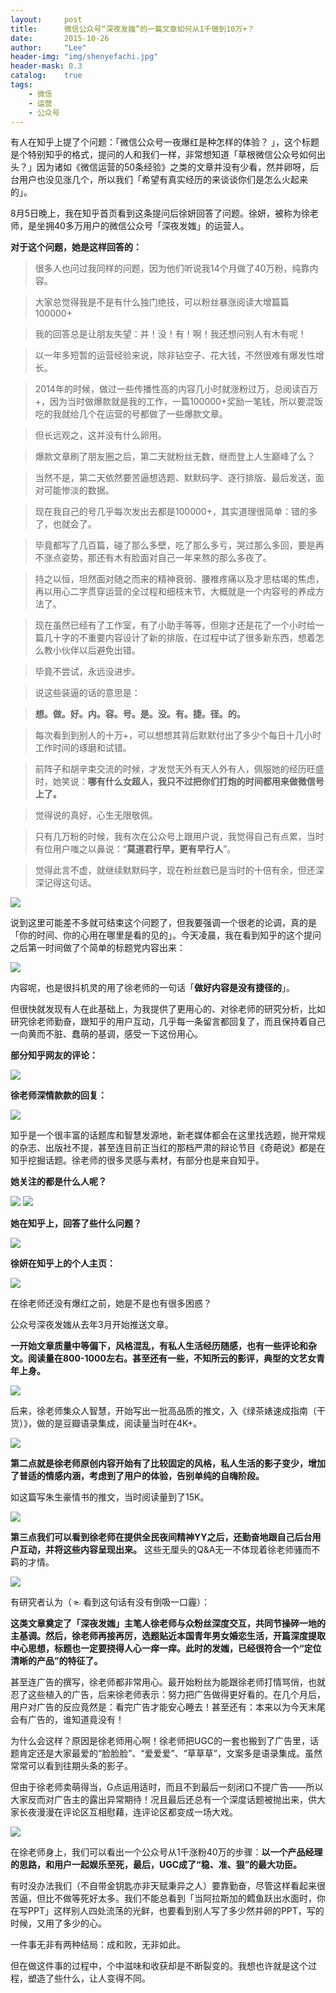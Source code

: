 ```yaml
---
layout:     post
title:      微信公众号“深夜发媸”的一篇文章如何从1千做到10万+？
date:       2015-10-26
author:     "Lee"
header-img: "img/shenyefachi.jpg"
header-mask: 0.3
catalog:    true
tags:
    - 微信
    - 运营
    - 公众号
---
```


有人在知乎上提了个问题：「微信公众号一夜爆红是种怎样的体验？ 」，这个标题是个特别知乎的格式，提问的人和我们一样，非常想知道「草根微信公众号如何出头？」因为诸如《微信运营的50条经验》之类的文章并没有少看，然并卵呀，后台用户也没见涨几个，所以我们「希望有真实经历的来谈谈你们是怎么火起来的」。


8月5日晚上，我在知乎首页看到这条提问后徐妍回答了问题。徐妍，被称为徐老师，是坐拥40多万用户的微信公众号「深夜发媸」的运营人。


**对于这个问题，她是这样回答的：**


> 很多人也问过我同样的问题，因为他们听说我14个月做了40万粉，纯靠内容。

> 大家总觉得我是不是有什么独门绝技，可以粉丝暴涨阅读大增篇篇100000+

> 我的回答总是让朋友失望：并！没！有！啊！我还想问别人有木有呢！

> 以一年多短暂的运营经验来说，除非钻空子、花大钱，不然很难有爆发性增长。

> 2014年的时候，做过一些传播性高的内容几小时就涨粉过万，总阅读百万+，因为当时做爆款就是我的工作，一篇100000+奖励一笔钱，所以要混饭吃的我就给几个在运营的号都做了一些爆款文章。

> 但长远观之，这并没有什么卵用。

> 爆款文章刷了朋友圈之后，第二天就粉丝无数，继而登上人生巅峰了么？

> 当然不是，第二天依然要苦逼想选题、默默码字、逐行排版、最后发送，面对可能惨淡的数据。

> 现在我自己的号几乎每次发出去都是100000+，其实道理很简单：错的多了，也就会了。

> 毕竟都写了几百篇，碰了那么多壁，吃了那么多亏，哭过那么多回，要是再不涨点姿势，那还有木有脸面对自己一年来熬的那么多夜了。

> 持之以恒，坦然面对随之而来的精神衰弱、腰椎疼痛以及才思枯竭的焦虑，再以用心二字贯穿运营的全过程和细枝末节，大概就是一个内容号的养成方法了。

> 现在虽然已经有了工作室，有了小助手等等，但刚才还是花了一个小时给一篇几十字的不重要内容设计了新的排版，在过程中试了很多新东西，想着怎么教小伙伴以后避免出错。

> 毕竟不尝试，永远没进步。

> 说这些装逼的话的意思是：

> **想。做。好。内。容。号。是。没。有。捷。径。的。**

> 每次看到到别人的十万+，可以想想其背后默默付出了多少个每日十几小时工作时间的琢磨和试错。

> 前阵子和胡辛束交流的时候，才发觉天外有天人外有人，佩服她的经历旺盛时，她笑说：**哪有什么女超人，我只不过把你们打炮的时间都用来做微信号上了。**

> 觉得说的真好，心生无限敬佩。

> 只有几万粉的时候，我有次在公众号上跟用户说，我觉得自己有点累，当时有位用户嗤之以鼻说：“**莫道君行早，更有早行人**”。

> 觉得此言不虚，就继续默默码字，现在粉丝数已是当时的十倍有余，但还深深记得这句话。


 ![](http://7xnqez.com1.z0.glb.clouddn.com/20150807135255_34667.gif)



 

说到这里可能差不多就可结束这个问题了，但我要强调一个很老的论调，真的是「你的时间、你的心用在哪里是看的见的」。今天凌晨，我在看到知乎的这个提问之后第一时间做了个简单的标题党内容出来：

 ![](http://7xnqez.com1.z0.glb.clouddn.com/20150807140245_25830.jpg)




内容呢，也是很抖机灵的用了徐老师的一句话「**做好内容是没有捷径的**」。


但很快就发现有人在此基础上，为我提供了更用心的、对徐老师的研究分析，比如研究徐老师勤奋，跟知乎的用户互动，几乎每一条留言都回复了，而且保持着自己一向黄而不脏、蠢萌的基调，感受一下这份用心。


**部分知乎网友的评论：**


![](http://7xnqez.com1.z0.glb.clouddn.com/20150807140655_36156.jpg)


**徐老师深情款款的回复：**

![](http://7xnqez.com1.z0.glb.clouddn.com/20150807140755_53576.jpg)



 

知乎是一个很丰富的话题库和智慧发源地，新老媒体都会在这里找选题，抛开常规的杂志、出版社不提，甚至连目前正当红的那档严肃的辩论节目《奇葩说》都是在知乎挖掘话题。徐老师的很多灵感与素材，有部分也是来自知乎。


**她关注的都是什么人呢？**


![](http://7xnqez.com1.z0.glb.clouddn.com/20150807140946_31202.jpg)
![](http://7xnqez.com1.z0.glb.clouddn.com/20150807140821_86651.jpg)




 

**她在知乎上，回答了些什么问题？**

![](http://7xnqez.com1.z0.glb.clouddn.com/20150807140850_96232.jpg)


 

**徐妍在知乎上的个人主页：**

![](http://7xnqez.com1.z0.glb.clouddn.com/20150807140923_27242.jpg)



 

在徐老师还没有爆红之前，她是不是也有很多困惑？


公众号深夜发媸从去年3月开始推送文章。


**一开始文章质量中等偏下，风格混乱，有私人生活经历随感，也有一些评论和杂文。阅读量在800-1000左右。甚至还有一些，不知所云的影评，典型的文艺女青年上身。**


![](http://7xnqez.com1.z0.glb.clouddn.com/20150807141035_19952.jpg)



后来，徐老师集众人智慧，开始写出一批高品质的推文，入《绿茶婊速成指南（干货）》，做的是豆瓣语录集成，阅读量当时在4K+。

![](http://7xnqez.com1.z0.glb.clouddn.com/20150807141056_10251.jpg)



**第二点就是徐老师原创内容开始有了比较固定的风格，私人生活的影子变少，增加了普适的情感内涵，考虑到了用户的体验，告别单纯的自嗨阶段。**


如这篇写朱生豪情书的推文，当时阅读量到了15K。


![](http://7xnqez.com1.z0.glb.clouddn.com/20150807141122_85965.jpg)


**第三点我们可以看到徐老师在提供全民夜间精神YY之后，还勤奋地跟自己后台用户互动，并将这些内容呈现出来。** 这些无厘头的Q&A无一不体现着徐老师骚而不羁的才情。


![](http://7xnqez.com1.z0.glb.clouddn.com/20150807141148_62957.jpg)


有研究者认为（☜ 看到这句话有没有倒吸一口霾）：


**这类文章奠定了「深夜发媸」主笔人徐老师与众粉丝深度交互，共同节操碎一地的主基调。然后，徐老师再接再厉，选题贴近本国青年男女婚恋生活，开篇深度提取中心思想，标题也一定要挠得人心一痒一痒。此时的发媸，已经很符合一个“定位清晰的产品”的特征了。**


甚至连广告的撰写，徐老师都非常用心。最开始粉丝为能跟徐老师打情骂俏，也就忍了这些植入的广告，后来徐老师表示：努力把广告做得更好看的。在几个月后，用户对广告的反应竟然是：看完广告才能安心睡去！甚至还有：本来以为今天末尾会有广告的，谁知道竟没有！


为什么会这样？原因是徐老师用心啊！徐老师把UGC的一套也搬到了广告里，话题肯定还是大家最爱的“脸脸脸”、“爱爱爱”、“草草草”，文案多是语录集成。虽然常常可以看到往期头条的影子。


但由于徐老师卖萌得当，G点运用适时，而且不到最后一刻闭口不提广告——所以大家反而对广告主的露出异常期待！况且最后还总有一个深度话题被抛出来，供大家长夜漫漫在评论区互相慰藉，连评论区都变成一场大戏。

![](http://7xnqez.com1.z0.glb.clouddn.com/20150807141236_94036.jpg)



在徐老师身上，我们可以看出一个公众号从1千涨粉40万的步骤：**以一个产品经理的思路，和用户一起娱乐至死，最后，UGC成了“稳、准、狠”的最大功臣。**


有时没办法我们（不自带金钥匙亦非天赋秉异之人）要靠勤奋，尽管这样看起来很苦逼，但比不做等死好太多。我们不能总看到「当阿拉斯加的鳕鱼跃出水面时，你在写PPT」这样别人四处流荡的光鲜，也要看到别人写了多少然并卵的PPT，写的时候，又用了多少的心。


一件事无非有两种结局：成和败，无非如此。


但在做这件事的过程中，个中滋味和收获却是不断裂变的。我想也许就是这个过程，塑造了些什么，让人变得不同。

